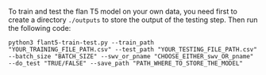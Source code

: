 To train and test the flan T5 model on your own data, you need first to create a directory ```./outputs``` to store the output of the testing step. Then run the following code:

```python3 flant5-train-test.py --train_path "YOUR_TRAINING_FILE_PATH.csv" --test_path "YOUR_TESTING_FILE_PATH.csv" --batch_size "BATCH_SIZE" --swv_or_pname "CHOOSE_EITHER_swv_OR_pname" --do_test "TRUE/FALSE" --save_path "PATH_WHERE_TO_STORE_THE_MODEL" ```
